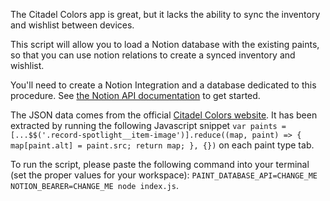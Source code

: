 The Citadel Colors app is great, but it lacks the ability to sync the inventory and wishlist between devices.

This script will allow you to load a Notion database with the existing paints, so that you can use notion relations to create a synced inventory and wishlist.

You'll need to create a Notion Integration and a database dedicated to this procedure.
See [the Notion API documentation](https://developers.notion.com/reference/intro) to get started.

The JSON data comes from the official [Citadel Colors website](https://www.games-workshop.com/en-GB/detail?N=3815391097+2401632303&searchTerm=paint).
It has been extracted by running the following Javascript snippet `var paints = [...$$('.record-spotlight__item-image')].reduce((map, paint) => { map[paint.alt] = paint.src; return map; }, {})` on each paint type tab. 

To run the script, please paste the following command into your terminal (set the proper values for your workspace): `PAINT_DATABASE_API=CHANGE_ME NOTION_BEARER=CHANGE_ME node index.js`.

